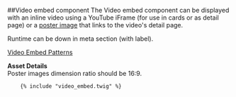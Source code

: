 ##Video embed component
The Video embed component can be displayed with an inline video using a YouTube iFrame (for use in cards or as detail page) or a [poster image](component_-_video_embed.html#Video_Embed_Example) that links to the video's detail page.

Runtime can be down in meta section (with label).

[Video Embed Patterns](patterns_-_featured_video.html)

**Asset Details**<br>
Poster images dimension ratio should be 16:9.

```container_show
    {% include "video_embed.twig" %}
```
